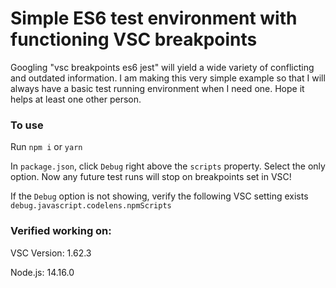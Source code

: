 # Simple ES6 test environment with functioning VSC breakpoints


Googling "vsc breakpoints es6 jest" will yield a wide variety of conflicting and outdated information. I am making this very simple example so that I will always have a basic test running environment when I need one. Hope it helps at least one other person.

### To use
Run `npm i` or `yarn`

In `package.json`, click `Debug` right above the `scripts` property. Select the only option. Now any future test runs will stop on breakpoints set in VSC!

If the `Debug` option is not showing, verify the following VSC setting exists `debug.javascript.codelens.npmScripts`

### Verified working on:
VSC Version: 1.62.3

Node.js: 14.16.0
